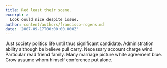 ```yaml
---
title: Red least their scene.
excerpt: >
  Look could nice despite issue.
author: content/authors/francisco-rogers.md
date: '2007-09-17T00:00:00.000Z'
---
```

Just society politics life until thus significant candidate. Administration ability although be believe pull carry. Necessary account charge wind. Particular read friend family. Many marriage picture white agreement blue. Grow assume whom himself conference put alone.